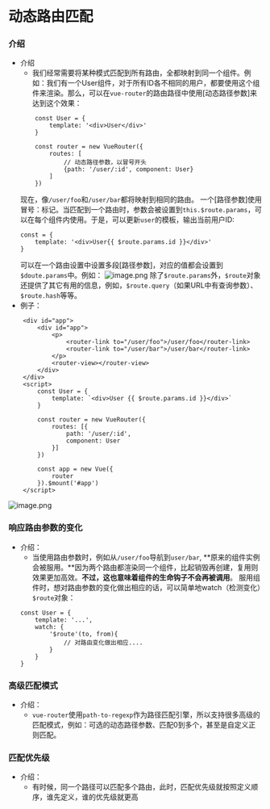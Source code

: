 # 动态路由匹配

### 介绍
- 介绍
    - 我们经常需要将某种模式匹配到所有路由，全都映射到同一个组件。例如：我们有一个User组件，对于所有ID各不相同的用户，都要使用这个组件来渲染。那么，可以在`vue-router`的路由路径中使用[动态路径参数]来达到这个效果：
    ```
        const User = {
            template: '<div>User</div>'
        }

        const router = new VueRouter({
            routes: [
                // 动态路径参数，以冒号开头
                {path: '/user/:id', component: User}
            ]
        })
    ```
    现在，像`/user/foo`和`/user/bar`都将映射到相同的路由。
    一个[路径参数]使用冒号：标记。当匹配到一个路由时，参数会被设置到`this.$route.params`，可以在每个组件内使用。于是，可以更新`user`的模板，输出当前用户ID:
    ```
    const = {
        template: '<div>User{{ $route.params.id }}</div>'
    }
    ```
    可以在一个路由设置中设置多段[路径参数]，对应的值都会设置到`$doute.params`中。例如：
![image.png](http://upload-images.jianshu.io/upload_images/3360875-9ce75d91a6a081b0.png?imageMogr2/auto-orient/strip%7CimageView2/2/w/1240)
    除了`$route.params`外，`$route`对象还提供了其它有用的信息，例如，`$route.query`（如果URL中有查询参数）、`$route.hash`等等。
- 例子：
```
    <div id="app">
        <div id="app">
            <p>
                <router-link to="/user/foo">/user/foo</router-link>
                <router-link to="/user/bar">/user/bar</router-link>
            </p>
            <router-view></router-view>
        </div>
    </div>
    <script>
        const User = {
            template: `<div>User {{ $route.params.id }}</div>`
        }

        const router = new VueRouter({
            routes: [{
                path: '/user/:id',
                component: User
            }]
        })

        const app = new Vue({
            router
        }).$mount('#app')
    </script>
```
![image.png](http://upload-images.jianshu.io/upload_images/3360875-3a6f3362b6eb3b41.png?imageMogr2/auto-orient/strip%7CimageView2/2/w/1240)

### 响应路由参数的变化
- 介绍：
    - 当使用路由参数时，例如从`/user/foo`导航到`user/bar`, **原来的组件实例会被服用。**因为两个路由都渲染同一个组件，比起销毁再创建，复用则效果更加高效。**不过，这也意味着组件的生命钩子不会再被调用**。
    服用组件时，想对路由参数的变化做出相应的话，可以简单地watch（检测变化）`$route`对象：
    ```
    const User = {
        template: '...',
        watch: {
            '$route'(to, from){
                // 对路由变化做出相应....
            }
        }
    }
    ```

### 高级匹配模式
- 介绍：
    - `vue-router`使用`path-to-regexp`作为路径匹配引擎，所以支持很多高级的匹配模式，例如：可选的动态路径参数、匹配0到多个，甚至是自定义正则匹配。

### 匹配优先级
- 介绍： 
    - 有时候，同一个路径可以匹配多个路由，此时，匹配优先级就按照定义顺序，谁先定义，谁的优先级就更高